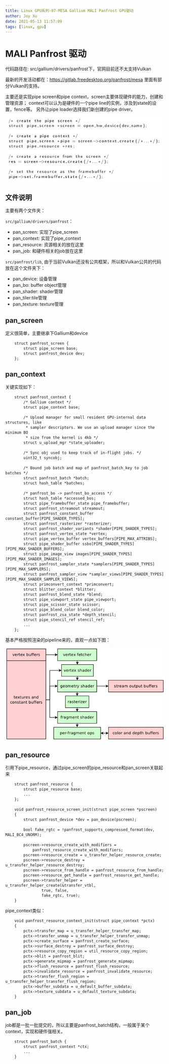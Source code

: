 ```yaml
---
title: Linux GPU系列-07-MESA Gallium MALI Panfrost GPU驱动
author: Joy Xu
date: 2021-05-13 11:57:09
tags: [linux, gpu]
---
```


# MALI Panfrost 驱动

代码路径在: src/gallium/drivers/panfrost下，官网目前还不太支持Vulkan

最新的开发活动都在：https://gitlab.freedesktop.org/panfrost/mesa
里面有部分Vulkan的支持。

主要还是实现pipe screen和pipe context，screen主要体现硬件的能力，创建和管理资源；
context可以认为是硬件的一个pipe line的实例，涉及到state的设置，fence等。
另外让pipe loader选择我们新创建的pipe driver。

![pipe screen/context/resource用法](/images/driver_pipeline.png)

## 文件说明

主要有两个文件夹：

`src/gallium/drivers/panfrost`：

* pan_screen: 实现了pipe_screen
* pan_context: 实现了pipe_context
* pan_resource: 资源相关的放在这里
* pan_job: 和硬件相关的job放在这里

`src/panfrost/lib`, 由于当前Vulkan还没有公共框架，所以和Vulkan公共的代码放在这个文件夹下：
* pan_device: 设备管理
* pan_bo: buffer object管理
* pan_shader: shader管理
* pan_tiler:tile管理
* pan_texture: texture管理

## pan_screen

定义很简单，主要继承下Gallium和device

		struct panfrost_screen {
			struct pipe_screen base;
			struct panfrost_device dev;
		};


## pan_context

关键实现如下：

		struct panfrost_context {
			/* Gallium context */
			struct pipe_context base;

			/* Upload manager for small resident GPU-internal data structures, like
			 * sampler descriptors. We use an upload manager since the minimum BO
			 * size from the kernel is 4kb */
			struct u_upload_mgr *state_uploader;

			/* Sync obj used to keep track of in-flight jobs. */
			uint32_t syncobj;

			/* Bound job batch and map of panfrost_batch_key to job batches */
			struct panfrost_batch *batch;
			struct hash_table *batches;

			/* panfrost_bo -> panfrost_bo_access */
			struct hash_table *accessed_bos;
			struct pipe_framebuffer_state pipe_framebuffer;
			struct panfrost_streamout streamout;
			struct panfrost_constant_buffer constant_buffer[PIPE_SHADER_TYPES];
			struct panfrost_rasterizer *rasterizer;
			struct panfrost_shader_variants *shader[PIPE_SHADER_TYPES];
			struct panfrost_vertex_state *vertex;
			struct pipe_vertex_buffer vertex_buffers[PIPE_MAX_ATTRIBS];
			struct pipe_shader_buffer ssbo[PIPE_SHADER_TYPES][PIPE_MAX_SHADER_BUFFERS];
			struct pipe_image_view images[PIPE_SHADER_TYPES][PIPE_MAX_SHADER_IMAGES];
			struct panfrost_sampler_state *samplers[PIPE_SHADER_TYPES][PIPE_MAX_SAMPLERS];
			struct panfrost_sampler_view *sampler_views[PIPE_SHADER_TYPES][PIPE_MAX_SHADER_SAMPLER_VIEWS];
			struct primconvert_context *primconvert;
			struct blitter_context *blitter;
			struct panfrost_blend_state *blend;
			struct pipe_viewport_state pipe_viewport;
			struct pipe_scissor_state scissor;
			struct pipe_blend_color blend_color;
			struct panfrost_zsa_state *depth_stencil;
			struct pipe_stencil_ref stencil_ref;
			...
		};

基本严格按照渲染的pipeline来的，直观一点如下图：

![pipe_contex](/images/pipe_context.png)

## pan_resource

引用下pipe_resource，通过pipe_screen的pipe_resource和pan_screen关联起来

		struct panfrost_resource {
			struct pipe_resource base;
			...
		};

		void panfrost_resource_screen_init(struct pipe_screen *pscreen)
		{
			struct panfrost_device *dev = pan_device(pscreen);

			bool fake_rgtc = !panfrost_supports_compressed_format(dev, MALI_BC4_UNORM);

			pscreen->resource_create_with_modifiers =
				panfrost_resource_create_with_modifiers;
			pscreen->resource_create = u_transfer_helper_resource_create;
			pscreen->resource_destroy = u_transfer_helper_resource_destroy;
			pscreen->resource_from_handle = panfrost_resource_from_handle;
			pscreen->resource_get_handle = panfrost_resource_get_handle;
			pscreen->transfer_helper = u_transfer_helper_create(&transfer_vtbl,
					true, false,
					fake_rgtc, true);
		}


pipe_context类似：

		void panfrost_resource_context_init(struct pipe_context *pctx)
		{
			pctx->transfer_map = u_transfer_helper_transfer_map;
			pctx->transfer_unmap = u_transfer_helper_transfer_unmap;
			pctx->create_surface = panfrost_create_surface;
			pctx->surface_destroy = panfrost_surface_destroy;
			pctx->resource_copy_region = util_resource_copy_region;
			pctx->blit = panfrost_blit;
			pctx->generate_mipmap = panfrost_generate_mipmap;
			pctx->flush_resource = panfrost_flush_resource;
			pctx->invalidate_resource = panfrost_invalidate_resource;
			pctx->transfer_flush_region = u_transfer_helper_transfer_flush_region;
			pctx->buffer_subdata = u_default_buffer_subdata;
			pctx->texture_subdata = u_default_texture_subdata;
		}


## pan_job

job都是一批一批提交的，所以主要是panfrost_batch结构，一般属于某个context，实现和硬件强相关。

		struct panfrost_batch {
			struct panfrost_context *ctx;
			...
		}

